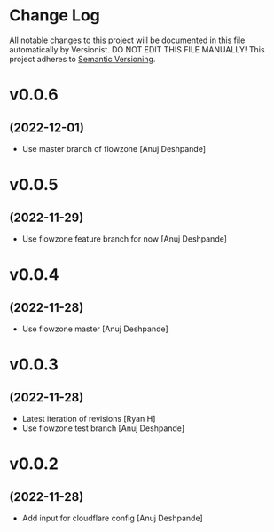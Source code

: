 # Change Log

All notable changes to this project will be documented in this file
automatically by Versionist. DO NOT EDIT THIS FILE MANUALLY!
This project adheres to [Semantic Versioning](http://semver.org/).

# v0.0.6
## (2022-12-01)

* Use master branch of flowzone [Anuj Deshpande]

# v0.0.5
## (2022-11-29)

* Use flowzone feature branch for now [Anuj Deshpande]

# v0.0.4
## (2022-11-28)

* Use flowzone master [Anuj Deshpande]

# v0.0.3
## (2022-11-28)

* Latest iteration of revisions [Ryan H]
* Use flowzone test branch [Anuj Deshpande]

# v0.0.2
## (2022-11-28)

* Add input for cloudflare config [Anuj Deshpande]
